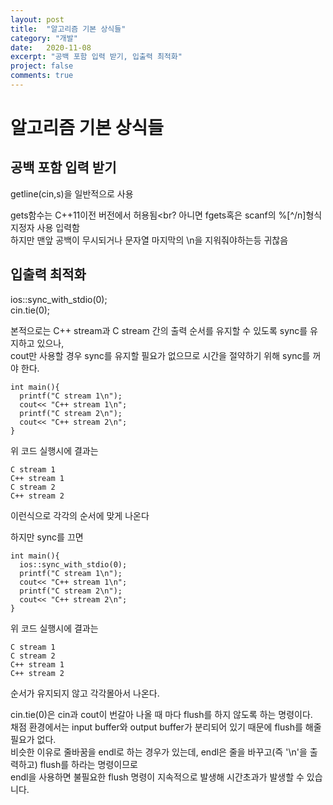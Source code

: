 ```yaml
---
layout: post
title:  "알고리즘 기본 상식들"
category: "개발"
date:   2020-11-08
excerpt: "공백 포함 입력 받기, 입출력 최적화"
project: false
comments: true
---
```

알고리즘 기본 상식들
===================

공백 포함 입력 받기
--------------------

getline(cin,s)을 일반적으로 사용

gets함수는 C++11이전 버전에서 허용됨<br?
아니면 fgets혹은 scanf의 %[^/n]형식 지정자 사용 입력함<br>
하지만 맨앞 공백이 무시되거나 문자열 마지막의 \n을 지워줘야하는등 귀찮음


입출력 최적화
--------------
ios::sync_with_stdio(0);<br>
cin.tie(0);<br>

본적으로는 C++ stream과 C stream 간의 출력 순서를 유지할 수 있도록 sync를 유지하고 있으나,<br>
cout만 사용할 경우 sync를 유지할 필요가 없으므로 시간을 절약하기 위해 sync를 꺼야 한다.<br>

```
int main(){
  printf("C stream 1\n");
  cout<< "C++ stream 1\n";
  printf("C stream 2\n");
  cout<< "C++ stream 2\n";
}
```
위 코드 실행시에 결과는 
```
C stream 1
C++ stream 1
C stream 2
C++ stream 2
```
이런식으로 각각의 순서에 맞게 나온다 

하지만 sync를 끄면
```
int main(){
  ios::sync_with_stdio(0);
  printf("C stream 1\n");
  cout<< "C++ stream 1\n";
  printf("C stream 2\n");
  cout<< "C++ stream 2\n";
}
```
위 코드 실행시에 결과는 
```
C stream 1
C stream 2
C++ stream 1
C++ stream 2
```
순서가 유지되지 않고 각각몰아서 나온다.

cin.tie(0)은 cin과 cout이 번갈아 나올 때 마다 flush를 하지 않도록 하는 명령이다.<br>
채점 환경에서는 input buffer와 output buffer가 분리되어 있기 때문에 flush를 해줄 필요가 없다.<br>
비슷한 이유로 줄바꿈을 endl로 하는 경우가 있는데, endl은 줄을 바꾸고(즉 '\n'을 출력하고) flush를 하라는 명령이므로<br>
endl을 사용하면 불필요한 flush 명령이 지속적으로 발생해 시간초과가 발생할 수 있습니다.<br>

